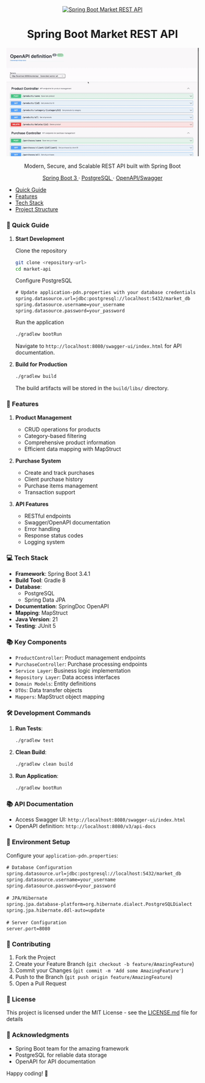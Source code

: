 <p align="center">
  <a href="https://spring.io/projects/spring-boot" target="_blank">
    <img alt="Spring Boot Market REST API" src="https://static.platzi.com/media/achievements/badge-java-spring-7a7d4708-f19a-4191-ab73-6505471dbee1.png" width="100" />
  </a>
</p>

<h1 align="center">
  Spring Boot Market REST API
</h1>

<p align="center">
  <img src="./demo.gif" alt="Application Demo" width="800"/>
</p>

<p align="center">
  Modern, Secure, and Scalable REST API built with Spring Boot
</p>

<p align="center">
  <a href="https://spring.io/projects/spring-boot" target="_blank">
    Spring Boot 3
  </a>
  ·
  <a href="https://www.postgresql.org/" target="_blank">
    PostgreSQL
  </a>
  ·
  <a href="https://springdoc.org/" target="_blank">
    OpenAPI/Swagger
  </a>
</p>

* [Quick Guide](#-quick-guide)
* [Features](#-features)
* [Tech Stack](#-tech-stack)
* [Project Structure](#-project-structure)

### 🤖 Quick Guide

1. **Start Development**
   
   Clone the repository
   ```sh
   git clone <repository-url>
   cd market-api
   ```

   Configure PostgreSQL
   ```properties
   # Update application-pdn.properties with your database credentials
   spring.datasource.url=jdbc:postgresql://localhost:5432/market_db
   spring.datasource.username=your_username
   spring.datasource.password=your_password
   ```

   Run the application
   ```sh
   ./gradlew bootRun
   ```
   Navigate to `http://localhost:8080/swagger-ui/index.html` for API documentation.

2. **Build for Production**
   ```sh
   ./gradlew build
   ```
   The build artifacts will be stored in the `build/libs/` directory.

### 🚀 Features

1. **Product Management**
   - CRUD operations for products
   - Category-based filtering
   - Comprehensive product information
   - Efficient data mapping with MapStruct

2. **Purchase System**
   - Create and track purchases
   - Client purchase history
   - Purchase items management
   - Transaction support

3. **API Features**
   - RESTful endpoints
   - Swagger/OpenAPI documentation
   - Error handling
   - Response status codes
   - Logging system

### 💻 Tech Stack

- **Framework**: Spring Boot 3.4.1
- **Build Tool**: Gradle 8
- **Database**: 
  - PostgreSQL
  - Spring Data JPA
- **Documentation**: SpringDoc OpenAPI
- **Mapping**: MapStruct
- **Java Version**: 21
- **Testing**: JUnit 5

### 📚 Key Components

- `ProductController`: Product management endpoints
- `PurchaseController`: Purchase processing endpoints
- `Service Layer`: Business logic implementation
- `Repository Layer`: Data access interfaces
- `Domain Models`: Entity definitions
- `DTOs`: Data transfer objects
- `Mappers`: MapStruct object mapping

### 🛠️ Development Commands

1. **Run Tests**:
   ```sh
   ./gradlew test
   ```

2. **Clean Build**:
   ```sh
   ./gradlew clean build
   ```

3. **Run Application**:
   ```sh
   ./gradlew bootRun
   ```

### 📚 API Documentation

- Access Swagger UI: `http://localhost:8080/swagger-ui/index.html`
- OpenAPI definition: `http://localhost:8080/v3/api-docs`

### 🔐 Environment Setup

Configure your `application-pdn.properties`:

```properties
# Database Configuration
spring.datasource.url=jdbc:postgresql://localhost:5432/market_db
spring.datasource.username=your_username
spring.datasource.password=your_password

# JPA/Hibernate
spring.jpa.database-platform=org.hibernate.dialect.PostgreSQLDialect
spring.jpa.hibernate.ddl-auto=update

# Server Configuration
server.port=8080
```

### 🤝 Contributing

1. Fork the Project
2. Create your Feature Branch (`git checkout -b feature/AmazingFeature`)
3. Commit your Changes (`git commit -m 'Add some AmazingFeature'`)
4. Push to the Branch (`git push origin feature/AmazingFeature`)
5. Open a Pull Request

### 📝 License

This project is licensed under the MIT License - see the [LICENSE.md](LICENSE.md) file for details

### 🙏 Acknowledgments

- Spring Boot team for the amazing framework
- PostgreSQL for reliable data storage
- OpenAPI for API documentation

Happy coding! 🚀